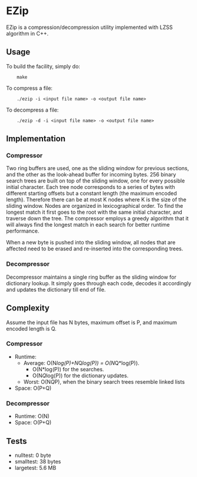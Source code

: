 # EZip

EZip is a compression/decompression utility implemented with LZSS algorithm in C++.

## Usage

To build the facility, simply do:

        make

To compress a file:

        ./ezip -i <input file name> -o <output file name>

To decompress a file:

        ./ezip -d -i <input file name> -o <output file name>

## Implementation

### Compressor
Two ring buffers are used, one as the sliding window for previous sections, and the other as the look-ahead buffer for incoming bytes. 256 binary search trees are built on top of the sliding window, one for every possible initial character. Each tree node corresponds to a series of bytes with different starting offsets but a constant length (the maximum encoded length). Therefore there can be at most K nodes where K is the size of the sliding window. Nodes are organized in lexicographical order. To find the longest match it first goes to the root with the same initial character, and traverse down the tree. The compressor employs a greedy algorithm that it will always find the longest match in each search for better runtime performance.

When a new byte is pushed into the sliding window, all nodes that are affected need to be erased and re-inserted into the corresponding trees.

### Decompressor
Decompressor maintains a single ring buffer as the sliding window for dictionary lookup. It simply goes through each code, decodes it accordingly and updates the dictionary till end of file.

## Complexity

Assume the input file has N bytes, maximum offset is P, and maximum encoded length is Q.

### Compressor

* Runtime:
  * Average: O(N*log(P)+N*Q*log(P)) = O(N*Q*log(P)).
    * O(N*log(P)) for the searches.
    * O(N*Q*log(P)) for the dictionary updates.
  * Worst: O(N*Q*P), when the binary search trees resemble linked lists
* Space: O(P+Q)

### Decompressor
* Runtime: O(N)
* Space: O(P+Q)

## Tests

* nulltest: 0 byte
* smalltest: 38 bytes
* largetest: 5.6 MB
